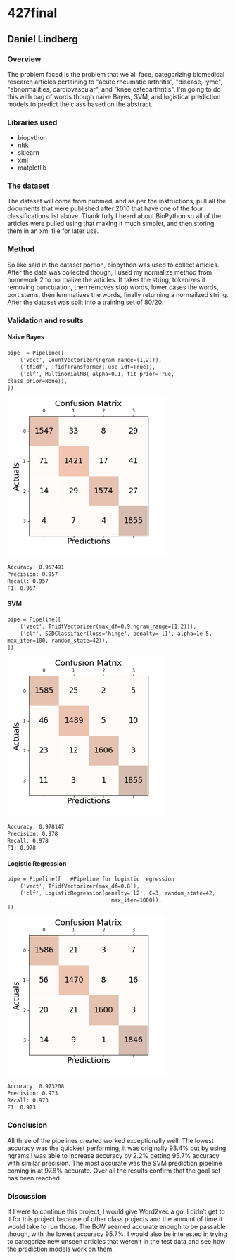 # 427final
## Daniel Lindberg

### Overview
The problem faced is the problem that we all face, categorizing biomedical research articles pertaining to "acute rheumatic arthritis", "disease, lyme", "abnormalities, cardiovascular", and "knee osteoarthritis". I'm going to do this with bag of words though naive Bayes, SVM, and logistical prediction models to predict the class based on the abstract.

### Libraries used
- biopython
- nltk
- sklearn
- xml
- matplotlib

### The dataset
The dataset will come from pubmed, and as per the instructions, pull all the documents that were published after 2010 that have one of the four classifications list above. Thank fully I heard about BioPython so all of the articles were pulled using that making it much simpler, and then storing them in an xml file for later use.

### Method
So like said in the dataset portion, biopython was used to collect articles. After the data was collected though, I used my normalize method from homework 2 to normalize the articles. It takes the string, tokenizes it removing punctuation, then removes stop words, lower cases the words, port stems, then lemmatizes the words, finally returning a normailzed string. After the dataset was split into a training set of 80/20.
### Validation and results
#### Naive Bayes
```
pipe  = Pipeline([
    ('vect', CountVectorizer(ngram_range=(1,2))),
    ('tfidf', TfidfTransformer( use_idf=True)),
    ('clf', MultinomialNB( alpha=0.1, fit_prior=True, class_prior=None)),
])
```
![plot](/confusion_matrix_Bayes.png)
```
Accuracy: 0.957491
Precision: 0.957
Recall: 0.957
F1: 0.957
```
#### SVM
```
pipe = Pipeline([
    ('vect', TfidfVectorizer(max_df=0.9,ngram_range=(1,2))),
    ('clf', SGDClassifier(loss='hinge', penalty='l1', alpha=1e-5, max_iter=100, random_state=42)),
])
```
![plot](/confusion_matrix_SVM.png)
```
Accuracy: 0.978147
Precision: 0.978
Recall: 0.978
F1: 0.978
```
#### Logistic Regression
```
pipe = Pipeline([   #Pipeline for logistic regression
    ('vect', TfidfVectorizer(max_df=0.8)),
    ('clf', LogisticRegression(penalty='l2', C=3, random_state=42,
                                 max_iter=1000)),
])
```
![plot](/confusion_matrix_LR.png)
```
Accuracy: 0.973208
Precision: 0.973
Recall: 0.973
F1: 0.973
```
### Conclusion
All three of the pipelines created worked exceptionally well. The lowest accuracy was the quickest performing, it was originally 93.4% but by using ngrams I was able to increase accuracy by 2.2% getting 95.7% accuracy with similar precision. The most accurate was the SVM prediction pipeline coming in at 97.8% accurate. Over all the results confirm that the goal set has been reached.

### Discussion
If I were to continue this project, I would give Word2vec a go. I didn’t get to it for this project because of other class projects and the amount of time it would take to run those. The BoW seemed accurate enough to be passable though, with the lowest accuracy 95.7%. I would also be interested in trying to categorize new unseen articles that weren’t in the test data and see how the prediction models work on them.
